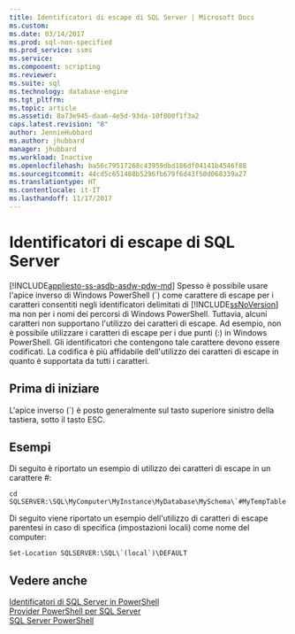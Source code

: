 ```yaml
---
title: Identificatori di escape di SQL Server | Microsoft Docs
ms.custom: 
ms.date: 03/14/2017
ms.prod: sql-non-specified
ms.prod_service: ssms
ms.service: 
ms.component: scripting
ms.reviewer: 
ms.suite: sql
ms.technology: database-engine
ms.tgt_pltfrm: 
ms.topic: article
ms.assetid: 8a73e945-daa6-4e5d-93da-10f000f1f3a2
caps.latest.revision: "8"
author: JennieHubbard
ms.author: jhubbard
manager: jhubbard
ms.workload: Inactive
ms.openlocfilehash: ba56c79517268c43959dbd186df04141b4546f88
ms.sourcegitcommit: 44cd5c651488b5296fb679f6d43f50d068339a27
ms.translationtype: HT
ms.contentlocale: it-IT
ms.lasthandoff: 11/17/2017
---
```

# <a name="escape-sql-server-identifiers"></a>Identificatori di escape di SQL Server
[!INCLUDE[appliesto-ss-asdb-asdw-pdw-md](../../includes/appliesto-ss-asdb-asdw-pdw-md.md)] Spesso è possibile usare l'apice inverso di Windows PowerShell (`) come carattere di escape per i caratteri consentiti negli identificatori delimitati di [!INCLUDE[ssNoVersion](../../includes/ssnoversion-md.md)] ma non per i nomi dei percorsi di Windows PowerShell. Tuttavia, alcuni caratteri non supportano l'utilizzo dei caratteri di escape. Ad esempio, non è possibile utilizzare i caratteri di escape per i due punti (:) in Windows PowerShell. Gli identificatori che contengono tale carattere devono essere codificati. La codifica è più affidabile dell'utilizzo dei caratteri di escape in quanto è supportata da tutti i caratteri.  
  
## <a name="before-you-begin"></a>Prima di iniziare  
 L'apice inverso (`) è posto generalmente sul tasto superiore sinistro della tastiera, sotto il tasto ESC.  
  
## <a name="examples"></a>Esempi  
 Di seguito è riportato un esempio di utilizzo dei caratteri di escape in un carattere #:  
  
```  
cd SQLSERVER:\SQL\MyComputer\MyInstance\MyDatabase\MySchema\`#MyTempTable  
```  
  
 Di seguito viene riportato un esempio dell'utilizzo di caratteri di escape parentesi in caso di specifica (impostazioni locali) come nome del computer:  
  
```  
Set-Location SQLSERVER:\SQL\`(local`)\DEFAULT  
```  
  
## <a name="see-also"></a>Vedere anche  
 [Identificatori di SQL Server in PowerShell](../../relational-databases/scripting/sql-server-identifiers-in-powershell.md)   
 [Provider PowerShell per SQL Server](../../relational-databases/scripting/sql-server-powershell-provider.md)   
 [SQL Server PowerShell](../../relational-databases/scripting/sql-server-powershell.md)  
  
  
